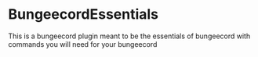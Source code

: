 # BungeecordEssentials
This is a bungeecord plugin meant to be the essentials of bungeecord with commands you will need for your bungeecord
